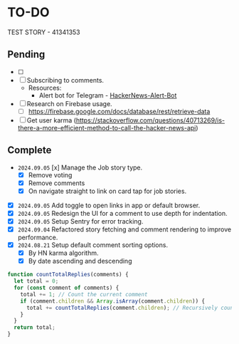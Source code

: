 # TO-DO

TEST STORY - 41341353

## Pending

- [ ]
- [ ] Subscribing to comments.
  - Resources:
    - Alert bot for Telegram - [HackerNews-Alert-Bot](https://github.com/lawxls/HackerNews-Alerts-Bot)
- [ ] Research on Firebase usage.
  - [ ] https://firebase.google.com/docs/database/rest/retrieve-data
- [ ] Get user karma (https://stackoverflow.com/questions/40713269/is-there-a-more-efficient-method-to-call-the-hacker-news-api)

## Complete

- `2024.09.05` [x] Manage the Job story type.
  - [x] Remove voting
  - [x] Remove comments
  - [x] On navigate straight to link on card tap for job stories.
- [x] `2024.09.05` Add toggle to open links in app or default browser.
- [x] `2024.09.05` Redesign the UI for a comment to use depth for indentation.
- [x] `2024.09.05` Setup Sentry for error tracking.
- [x] `2024.09.04` Refactored story fetching and comment rendering to improve performance.
- [x] `2024.08.21` Setup default comment sorting options.
  - [x] By HN karma algorithm.
  - [x] By date ascending and descending

```javascript
function countTotalReplies(comments) {
  let total = 0;
  for (const comment of comments) {
    total += 1; // Count the current comment
    if (comment.children && Array.isArray(comment.children)) {
      total += countTotalReplies(comment.children); // Recursively count children
    }
  }
  return total;
}
```
